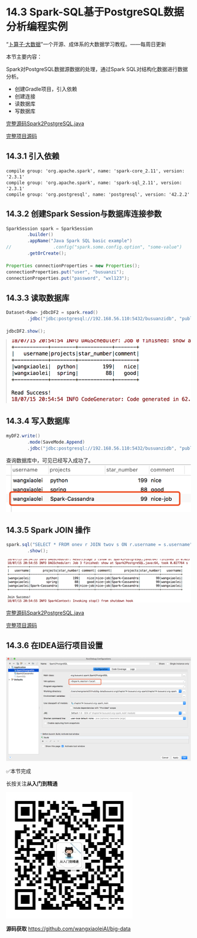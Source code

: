 # 14.3 Spark-SQL基于PostgreSQL数据分析编程实例

“[卜算子·大数据](https://github.com/wangxiaoleiAI/big-data)”一个开源、成体系的大数据学习教程。——每周日更新

本节主要内容：

Spark对PostgreSQL数据源数据的处理，通过Spark SQL对结构化数据进行数据分析。

- 创建Gradle项目，引入依赖
- 创建连接
- 读数据库
- 写数据库

[完整源码Spark2PostgreSQL.java](https://github.com/wangxiaoleiAI/big-data/tree/master/busuanzi.org/chapter14-busuanzi.org-spark/chapter14-busuanzi.org-spark/src/main/java/org/busuanzi/spark/Spark2PostgreSQL.java)

[完整项目源码](https://github.com/wangxiaoleiAI/big-data/tree/master/busuanzi.org/chapter14-busuanzi.org-spark/chapter14-busuanzi.org-spark)

## 14.3.1 引入依赖

```Gradle
compile group: 'org.apache.spark', name: 'spark-core_2.11', version: '2.3.1'
compile group: 'org.apache.spark', name: 'spark-sql_2.11', version: '2.3.1'
compile group: 'org.postgresql', name: 'postgresql', version: '42.2.2'
```


## 14.3.2 创建Spark Session与数据库连接参数
```JAVA
SparkSession spark = SparkSession
        .builder()
        .appName("Java Spark SQL basic example")
//                .config("spark.some.config.option", "some-value")
        .getOrCreate();

Properties connectionProperties = new Properties();
connectionProperties.put("user", "busuanzi");
connectionProperties.put("password", "wxl123");
```
## 14.3.3 读取数据库
```JAVA
Dataset<Row> jdbcDF2 = spark.read()
        .jdbc("jdbc:postgresql://192.168.56.110:5432/busuanzidb", "public.top_projects", connectionProperties);

jdbcDF2.show();
```
![](./../image/chapter14-Apache-Spark-image/14.3/14.3-02.png)



## 14.3.4 写入数据库
```JAVA
myDF2.write()
        .mode(SaveMode.Append)
        .jdbc("jdbc:postgresql://192.168.56.110:5432/busuanzidb", "public.top_projects", connectionProperties);
```
查询数据库中，可见已经写入成功了。
![](./../image/chapter14-Apache-Spark-image/14.3/14.3-01.png)
## 14.3.5 Spark JOIN 操作
```JAVA
spark.sql("SELECT * FROM onev r JOIN twov s ON r.username = s.username")
        .show();
```
![](./../image/chapter14-Apache-Spark-image/14.3/14.3-03.png)

[完整源码Spark2PostgreSQL.java](https://github.com/wangxiaoleiAI/big-data/tree/master/busuanzi.org/chapter14-busuanzi.org-spark/chapter14-busuanzi.org-spark/src/main/java/org/busuanzi/spark/Spark2PostgreSQL.java)

[完整项目源码](https://github.com/wangxiaoleiAI/big-data/tree/master/busuanzi.org/chapter14-busuanzi.org-spark/chapter14-busuanzi.org-spark)

## 14.3.6 在IDEA运行项目设置
![](./../image/chapter14-Apache-Spark-image/14.3/14.3-04.png)

:white_check_mark:本节完成

长按关注**从入门到精通**

![](./../../article/image/user/share/qrcode_for_gh_6932763778ef_344.jpg)

**源码获取**   https://github.com/wangxiaoleiAI/big-data
